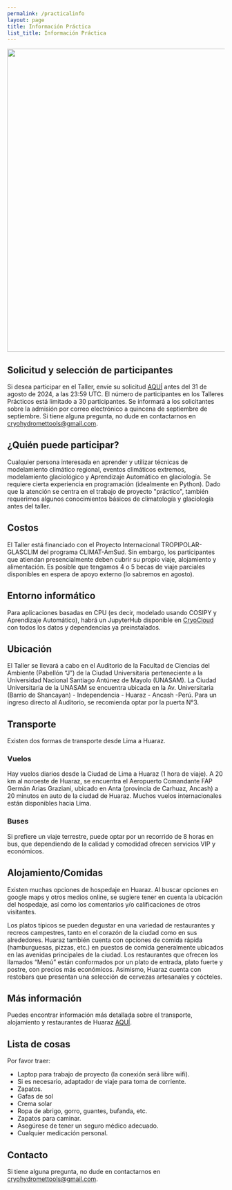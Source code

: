 ```yaml
---
permalink: /practicalinfo
layout: page
title: Información Práctica
list_title: Información Práctica
---
```

<img src="assets/imgs/DISEÑO SHANCYA UNASAM.jpg" width="700">


## Solicitud y selección de participantes

Si desea participar en el Taller, envíe su solicitud [AQUÍ](https://forms.gle/soELJYoyENhFNjPY7) antes del 31 de agosto de 2024, a las 23:59 UTC. El número de participantes en los Talleres Prácticos está limitado a 30 participantes. Se informará a los solicitantes sobre la admisión por correo electrónico a quincena de septiembre de septiembre. Si tiene alguna pregunta, no dude en contactarnos en cryohydromettools@gmail.com.

## ¿Quién puede participar?

Cualquier persona interesada en aprender y utilizar técnicas de modelamiento climático regional, eventos climáticos extremos, modelamiento glaciológico y Aprendizaje Automático en glaciología. Se requiere cierta experiencia en programación (idealmente en Python). Dado que la atención se centra en el trabajo de proyecto "práctico", también requerimos algunos conocimientos básicos de climatología y glaciología antes del taller.

<!---
We received 67 applications and selected 27 participants.
-->

## Costos

El Taller está financiado con el Proyecto Internacional TROPIPOLAR-GLASCLIM del programa CLIMAT-AmSud. Sin embargo, los participantes que atiendan presencialmente deben cubrir su propio viaje, alojamiento y alimentación. Es posible que tengamos 4 o 5 becas de viaje parciales disponibles en espera de apoyo externo (lo sabremos en agosto).

<!---
Accepted participants must pay a non-refundable registration fee of 400 NOK latest in February 2023. The rest of the fee of 9600 must be paid latest by 29 March 2023. Refund policy for cancellations: 100% of the total fee until 29 March 2023 24:00 (CET).
-->

## Entorno informático

Para aplicaciones basadas en CPU (es decir, modelado usando COSIPY y Aprendizaje Automático), habrá un JupyterHub disponible en [CryoCloud](https://cryointhecloud.com) con todos los datos y dependencias ya preinstalados.

## Ubicación
El Taller se llevará a cabo en el Auditorio de la Facultad de Ciencias del Ambiente (Pabellón “J”) de la Ciudad Universitaria perteneciente a la Universidad Nacional Santiago Antúnez de Mayolo (UNASAM). La Ciudad Universitaria de la UNASAM se encuentra ubicada en la Av. Universitaria (Barrio de Shancayan) - Independencia - Huaraz - Ancash -Perú. Para un ingreso directo al Auditorio, se recomienda optar por la puerta N°3. 
<!---
In April there will be lots of snow and temperatures can be well below freezing with high winds.
-->
 
## Transporte
Existen dos formas de transporte desde Lima a Huaraz. 
 
### Vuelos
Hay vuelos diarios desde la Ciudad de Lima a Huaraz (1 hora de viaje). A 20 km al noroeste de Huaraz, se encuentra el Aeropuerto Comandante FAP Germán Arias Graziani, ubicado en Anta (provincia de Carhuaz, Ancash) a 20 minutos en auto de la ciudad de Huaraz. Muchos vuelos internacionales están disponibles hacia Lima.

### Buses 
Si prefiere un viaje terrestre, puede optar por un recorrido de 8 horas en bus, que dependiendo de la calidad y comodidad ofrecen servicios VIP y económicos. 


## Alojamiento/Comidas
Existen muchas opciones de hospedaje en Huaraz. Al buscar opciones en google maps y otros medios online, se sugiere tener en cuenta la ubicación del hospedaje, así como los comentarios y/o calificaciones de otros visitantes.  
 

Los platos típicos se pueden degustar en una variedad de restaurantes y recreos campestres, tanto en el corazón de la ciudad como en sus alrededores. Huaraz también cuenta con opciones de comida rápida (hamburguesas, pizzas, etc.) en puestos de comida generalmente ubicados en las avenidas principales de la ciudad. Los restaurantes que ofrecen los llamados “Menú” están conformados por un plato de entrada, plato fuerte y postre, con precios más económicos. Asimismo, Huaraz cuenta con restobars que presentan una selección de cervezas artesanales y cócteles.

## Más información

Puedes encontrar información más detallada sobre el transporte, alojamiento y restaurantes de Huaraz [AQUÍ](https://github.com/cryohydromettools/TROPIPOLAR-GLASCLIM-Workshop.github.io/blob/main/assets/Workshop_Gu%C3%ADa_V1.pdf).

## Lista de cosas

Por favor traer:

- Laptop para trabajo de proyecto (la conexión será libre wifi).
- Si es necesario, adaptador de viaje para toma de corriente.
- Zapatos.
- Gafas de sol
- Crema solar
- Ropa de abrigo, gorro, guantes, bufanda, etc.
- Zapatos para caminar.
- Asegúrese de tener un seguro médico adecuado.
- Cualquier medicación personal.

## Contacto
Si tiene alguna pregunta, no dude en contactarnos en cryohydromettools@gmail.com.

<!---
- Consider bringing cross-country skis or snow shoes for the free afternoon (or to get to the Research Station from the train station)
- Boots suitable to walk in deep snow
--->
